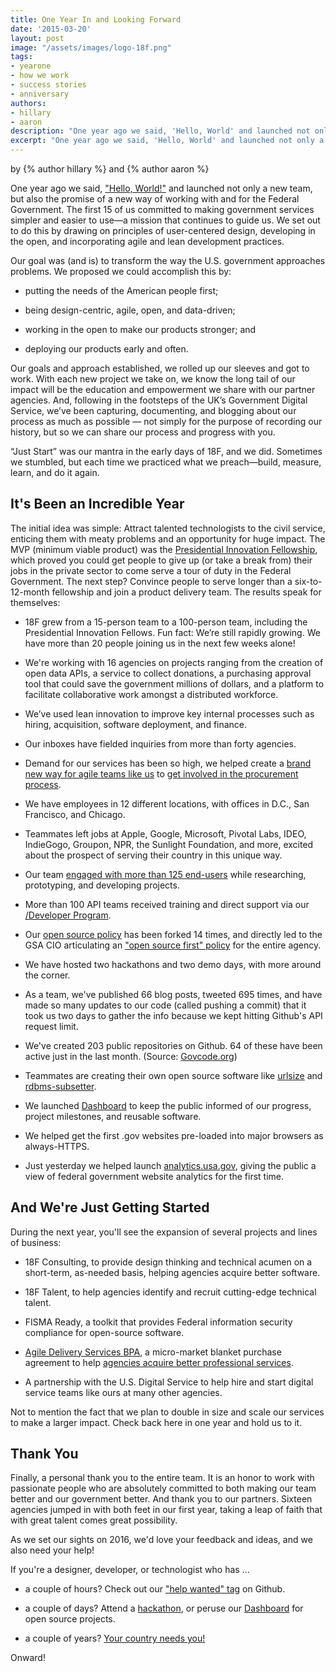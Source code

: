 ```yaml
---
title: One Year In and Looking Forward
date: '2015-03-20'
layout: post
image: "/assets/images/logo-18f.png"
tags:
- yearone
- how we work
- success stories
- anniversary
authors:
- hillary
- aaron
description: "One year ago we said, 'Hello, World' and launched not only a new team, but also the promise of a new way of working with and for the Federal Government. Here's what we've accomplished so far."
excerpt: "One year ago we said, 'Hello, World' and launched not only a new team, but also the promise of a new way of working with and for the Federal Government. Here's what we've accomplished so far."
---
```

<p class="authors">
	by {% author hillary %} and {% author aaron %}
</p>

One year ago we said, ["Hello, World!"][1]
and launched not only a new team, but also the promise of a new way of
working with and for the Federal Government. The first 15 of us
committed to making government services simpler and easier to use—a
mission that continues to guide us. We set out to do this by drawing on
principles of user-centered design, developing in the open, and
incorporating agile and lean development practices.

Our goal was (and is) to transform the way the U.S. government
approaches problems. We proposed we could accomplish this by:

- putting the needs of the American people first;

- being design-centric, agile, open, and data-driven;

- working in the open to make our products stronger; and

- deploying our products early and often.

Our goals and approach established, we rolled up our sleeves and got to
work. With each new project we take on, we know the long tail of our
impact will be the education and empowerment we share with our partner
agencies. And, following in the footsteps of the UK’s Government Digital
Service, we’ve been capturing, documenting, and blogging about our
process as much as possible — not simply for the purpose of recording
our history, but so we can share our process and progress with you.

“Just Start” was our mantra in the early days of 18F, and we did.
Sometimes we stumbled, but each time we practiced what we preach—build,
measure, learn, and do it again.

## It's Been an Incredible Year

The initial idea was simple: Attract talented technologists to the civil
service, enticing them with meaty problems and an opportunity for huge
impact. The MVP (minimum viable product) was the [Presidential Innovation Fellowship][2], which proved you could get
people to give up (or take a break from) their jobs in the private
sector to come serve a tour of duty in the Federal Government. The next
step? Convince people to serve longer than a six-to-12-month fellowship
and join a product delivery team. The results speak for themselves:

- 18F grew from a 15-person team to a 100-person team, including the
Presidential Innovation Fellows. Fun fact: We’re still rapidly growing.
We have more than 20 people joining us in the next few weeks alone!

- We're working with 16 agencies on projects ranging from the creation
of open data APIs, a service to collect donations, a purchasing approval
tool that could save the government millions of dollars, and a platform
to facilitate collaborative work amongst a distributed workforce.

- We’ve used lean innovation to improve key internal processes such as
hiring, acquisition, software deployment, and finance.

- Our inboxes have fielded inquiries from more than forty agencies.

- Demand for our services has been so high, we helped create a [brand
new way for agile teams like us][3] to [get involved in the procurement
process][4].

- We have employees in 12 different locations, with offices in D.C., San
Francisco, and Chicago.

- Teammates left jobs at Apple, Google, Microsoft, Pivotal Labs, IDEO,
IndieGogo, Groupon, NPR, the Sunlight Foundation, and more, excited
about the prospect of serving their country in this unique way.

- Our team [engaged with more than 125 end-users][5]
while researching, prototyping, and developing projects.

- More than 100 API teams received training and direct support via our
[/Developer Program][6].

- Our [open source policy][7] has been forked 14 times, and directly led to the GSA CIO articulating
an ["open source first" policy][8]
for the entire agency.

- We have hosted two hackathons and two demo days, with more around the
corner.

- As a team, we've published 66 blog posts, tweeted 695 times, and have
made so many updates to our code (called pushing a commit) that it took
us two days to gather the info because we kept hitting Github's API
request limit.

- We've created 203 public repositories on Github. 64 of these have been
active just in the last month. (Source:
[Govcode.org][9])

- Teammates are creating their own open source software like
[urlsize][10] and
[rdbms-subsetter][11].

- We launched [Dashboard][12] to keep the
public informed of our progress, project milestones, and reusable
software.

- We helped get the first .gov websites pre-loaded into major browsers
as always-HTTPS.

- Just yesterday we helped launch
[analytics.usa.gov][13], giving the public a
view of federal government website analytics for the first time.

And We're Just Getting Started
------------------------------

During the next year, you'll see the expansion of several projects and
lines of business:

- 18F Consulting, to provide design thinking and technical acumen on a
short-term, as-needed basis, helping agencies acquire better software.

- 18F Talent, to help agencies identify and recruit cutting-edge
technical talent.

- FISMA Ready, a toolkit that provides Federal information security
compliance for open-source software.

- [Agile Delivery Services BPA][14],
a micro-market blanket purchase agreement to help [agencies acquire
better professional services][15].

- A partnership with the U.S. Digital Service to help hire and start
digital service teams like ours at many other agencies.

Not to mention the fact that we plan to double in size and scale our
services to make a larger impact. Check back here in one year and hold
us to it.

Thank You
---------

Finally, a personal thank you to the entire team. It is an honor to work
with passionate people who are absolutely committed to both making our
team better and our government better. And thank you to our partners.
Sixteen agencies jumped in with both feet in our first year, taking a
leap of faith that with great talent comes great possibility.

As we set our sights on 2016, we'd love your feedback and ideas, and we
also need your help!

If you're a designer, developer, or technologist who has ...

- a couple of hours? Check out our ["help wanted" tag][16]
on Github.

- a couple of days? Attend a [hackathon][17], or peruse our [Dashboard][12] for open
source projects.

- a couple of years? [Your country needs you!][18]

Onward!

[1]: https://18f.gsa.gov/18f/team/culture/2014/03/19/hello-world-we-are-18f/
[2]: http://pif.gsa.gov
[3]: https://18f.gsa.gov/2015/01/08/creating-a-federal-marketplace-for-agile-delivery-services/
[4]: https://18f.gsa.gov/2015/02/12/highlights-from-the-agile-delivery-services-industry-day-events/
[5]: https://speakerdeck.com/18f/user-centered-design-18f-demo-day-9-may-2014
[6]: https://18f.github.io/API-All-the-X/
[7]: https://github.com/18F/open-source-policy
[8]: http://gsablogs.gsa.gov/innovation/2014/08/01/our-guiding-principles/
[9]: https://www.govcode.org/repos
[10]: https://github.com/18F/urlsize
[11]: https://github.com/18F/rdbms-subsetter
[12]: https://18f.gsa.gov/dashboard/
[13]: http://analytics.usa.gov
[14]: https://18f.gsa.gov/2015/01/08/creating-a-federal-marketplace-for-agile-delivery-services/
[15]: https://18f.gsa.gov/2015/02/12/highlights-from-the-agile-delivery-services-industry-day-events/
[16]: https://github.com/search?utf8=%E2%9C%93&q=user%3A18f+label%3A%22help+wanted%22
[17]: http://www.eventbrite.com/e/gov-tech-hack-by-the-people-for-the-people-tickets-16135863803
[18]: https://18f.gsa.gov/2015/02/25/We-Are-Hiring/